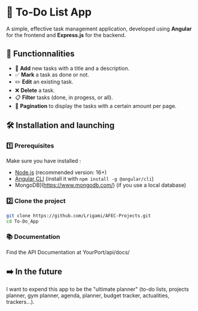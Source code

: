 # 📝 To-Do List App

A simple, effective task management application, developed using **Angular** for the frontend and **Express.js** for the backend.

## 🚀 Functionnalities 

- 📌 **Add** new tasks with a title and a description.
- ✅ **Mark** a task as done or not.
- ✏️ **Edit** an existing task.
- ❌ **Delete** a task.
- 📋 **Filter** tasks (done, in progess, or all).
- 🔄 **Pagination** to display the tasks with a certain amount per page.

## 🛠 Installation and launching

### 1️⃣ Prerequisites

Make sure you have installed :
- [Node.js](https://nodejs.org/) (recommended version: 16+)
- [Angular CLI](https://angular.io/cli) (install it with `npm install -g @angular/cli`)
- MongoDB](https://www.mongodb.com/) (if you use a local database)

### 2️⃣ Clone the project

```sh
git clone https://github.com/Lrigami/AFEC-Projects.git 
cd To-Do_App
```

### 📚​ Documentation

Find the API Documentation at YourPort/api/docs/

## ➡️​ In the future

I want to expend this app to be the "ultimate planner" (to-do lists, projects planner, gym planner, agenda, planner, budget tracker, actualities, trackers...).
